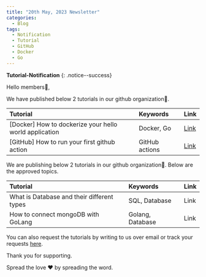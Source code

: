 ```yaml
---
title: "20th May, 2023 Newsletter"
categories:
  - Blog
tags:
  - Notification
  - Tutorial
  - GitHub
  - Docker
  - Go
---
```


**Tutorial-Notification** 
{: .notice--success}

Hello members👋,  

We have published below 2 tutorials in our github organization🏫.

| **Tutorial** | **Keywords** | **Link** |
|:-----|:-----|:-----|
| [Docker] How to dockerize your hello world application | Docker, Go| [Link](https://github.com/brightwave-labs/docker/blob/main/wiki/001/001.md) |
| [GitHub] How to run your first github action       | GitHub actions | [Link](https://github.com/brightwave-labs/cicd-tutorials/blob/main/wiki/helloworld-gh-action-example/README.md) |

We are publishing below 2 tutorials in our github organization🏫. Below are the approved topics.

| **Tutorial** | **Keywords** | **Link** |
|:-----|:-----|:-----|
|  What is Database and their different types | SQL, Database | Link |
|  How to connect mongoDB with GoLang      | Golang, Database | Link |

You can also request the tutorials by writing to us over email or track your
requests [here](https://github.com/brightwave-labs/requested-tutorials/blob/main/README.md).

Thank you for supporting.

Spread the love ❤️ by spreading the word.
